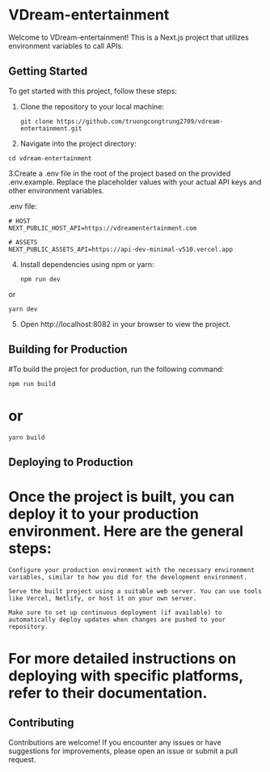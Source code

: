# VDream-entertainment


Welcome to VDream-entertainment! This is a Next.js project that utilizes environment variables to call APIs.


## Getting Started


To get started with this project, follow these steps:


1. Clone the repository to your local machine:
   
   `
   git clone https://github.com/truongcongtrung2709/vdream-entertainment.git
   `

3. Navigate into the project directory:
   
  `cd vdream-entertainment`

3.Create a .env file in the root of the project based on the provided .env.example. Replace the placeholder values with your actual API keys and other environment variables.

  .env file:

    # HOST
    NEXT_PUBLIC_HOST_API=https://vdreamentertainment.com
    
    # ASSETS
    NEXT_PUBLIC_ASSETS_API=https://api-dev-minimal-v510.vercel.app


4. Install dependencies using npm or yarn:

   `npm run dev`

  or

   `yarn dev`

5. Open http://localhost:8082 in your browser to view the project.


## Building for Production

#To build the project for production, run the following command:


  `npm run build`
  

  # or
  

  `yarn build`
  
  
## Deploying to Production
  # Once the project is built, you can deploy it to your production environment. Here are the general steps:
  
  
    Configure your production environment with the necessary environment variables, similar to how you did for the development environment.
  
    Serve the built project using a suitable web server. You can use tools like Vercel, Netlify, or host it on your own server.
  
    Make sure to set up continuous deployment (if available) to automatically deploy updates when changes are pushed to your repository.
    
  
  # For more detailed instructions on deploying with specific platforms, refer to their documentation.
  
## Contributing

  Contributions are welcome! If you encounter any issues or have suggestions for improvements, please open an issue or submit a pull request.

